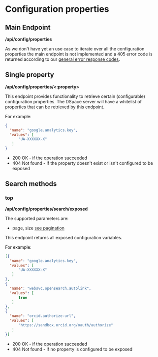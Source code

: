 # Configuration properties

## Main Endpoint
**/api/config/properties**   

As we don't have yet an use case to iterate over all the configuration properties the main endpoint is not implemented and a 405 error code is returned according to our [general error response codes](README.md#Error-Codes).

## Single property
**/api/config/properties/<:property>**

This endpoint provides functionality to retrieve certain (configurable) configuration properties. 
The DSpace server will have a whitelist of properties that can be retrieved by this endpoint.

For example:

```json
{
  "name": "google.analytics.key",
  "values": [ 
      "UA-XXXXXX-X"
   ]
}
```          

* 200 OK - if the operation succeeded
* 404 Not found - if the property doesn't exist or isn't configured to be exposed

## Search methods
### top
**/api/config/properties/search/exposed**

The supported parameters are:
* page, size [see pagination](README.md#Pagination)

This endpoint returns all exposed configuration variables.

For example:

```json
[{
  "name": "google.analytics.key",
  "values": [ 
      "UA-XXXXXX-X"
   ]
},
{
  "name": "websvc.opensearch.autolink",
  "values": [ 
      true
   ]
},
{
  "name": "orcid.authorize-url",
  "values": [ 
      "https://sandbox.orcid.org/oauth/authorize"
   ]
}]
```

* 200 OK - if the operation succeeded
* 404 Not found - if no property is configured to be exposed
